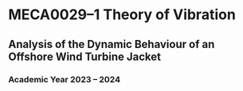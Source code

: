 # MECA0029–1 Theory of Vibration

## Analysis of the Dynamic Behaviour of an Offshore Wind Turbine Jacket

### Academic Year 2023 – 2024